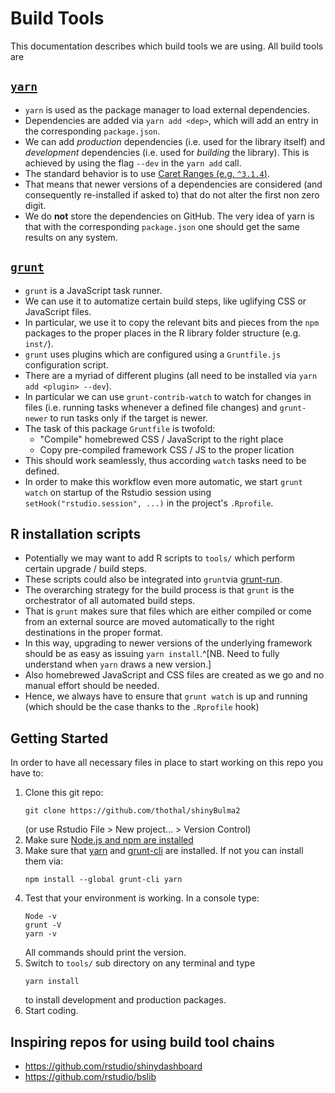 # Build Tools

This documentation describes which build tools we are using. All build tools are 

## [`yarn`](https://yarnpkg.com/)

* `yarn` is used as the package manager to load external dependencies.
* Dependencies are added via `yarn add <dep>`, which will add an entry in the 
corresponding `package.json`.
* We can add *production* dependencies (i.e. used for the library itself) and 
*development* dependencies (i.e. used for *building* the library). This is achieved by
using the flag `--dev` in the `yarn add` call. 
* The standard behavior is to use [Caret Ranges (e.g. `^3.1.4`)](https://classic.yarnpkg.com/en/docs/dependency-versions/#toc-caret-ranges).
* That means that newer versions of a dependencies are considered (and consequently 
re-installed if asked to) that do not alter the first non zero digit.
* We do **not** store the dependencies on GitHub. The very idea of yarn is that with the
corresponding `package.json` one should get the same results on any system.

## [`grunt`](https://gruntjs.com/)

* `grunt` is a JavaScript task runner.
* We can use it to automatize certain build steps, like uglifying CSS or JavaScript files.
* In particular, we use it to copy the relevant bits and pieces from the `npm` packages to
the proper places in the R library folder structure (e.g. `inst/`).
* `grunt` uses plugins which are configured using a `Gruntfile.js` configuration script.
* There are a myriad of different plugins (all need to be installed via 
`yarn add <plugin> --dev`).
* In particular we can use `grunt-contrib-watch` to watch for changes in files (i.e. 
running tasks whenever a defined file changes) and `grunt-newer` to run tasks only if the 
target is newer.
* The task of this package `Gruntfile` is twofold:
   - "Compile" homebrewed CSS / JavaScript to the right place
   - Copy pre-compiled framework CSS / JS to the proper lication
* This should work seamlessly, thus according `watch` tasks need to be defined.
* In order to make this workflow even more automatic, we start `grunt watch` on startup of
the Rstudio session using `setHook("rstudio.session", ...)` in the project's `.Rprofile`.

## R installation scripts

* Potentially we may want to add R scripts to `tools/` which perform certain upgrade / 
build steps.
* These scripts could also be integrated into `grunt`via 
[grunt-run](https://github.com/spalger/grunt-run).
* The overarching strategy for the build process is that `grunt` is the orchestrator of 
all automated build steps.
* That is `grunt` makes sure that files which are either compiled or come from an external
source are moved automatically to the right destinations in the proper format.
* In this way, upgrading to newer versions of the underlying framework should be as easy 
as issuing `yarn install`.^[NB. Need to fully understand when `yarn` draws a new version.]
* Also homebrewed JavaScript and CSS files are created as we go and no manual effort 
should be needed.
* Hence, we always have to ensure that `grunt watch` is up and running (which should be 
the case thanks to the `.Rprofile` hook)

## Getting Started

In order to have all necessary files in place to start working on this repo you have to:

1. Clone this git repo:
   ```
   git clone https://github.com/thothal/shinyBulma2
   ```
   (or use Rstudio File > New project... > Version Control)
1. Make sure [Node.js and npm are installed](https://docs.npmjs.com/downloading-and-installing-node-js-and-npm)
1. Make sure that [yarn](https://classic.yarnpkg.com/en/docs/install/#windows-stable) and 
[grunt-cli](https://gruntjs.com/getting-started) are installed. If not you can install 
them via:
   ```
   npm install --global grunt-cli yarn
   ```
1. Test that your environment is working. In a console type:
   ```
   Node -v
   grunt -V
   yarn -v
   ```
   All commands should print the version.
1. Switch to `tools/` sub directory on any terminal and type
   ```
   yarn install
   ```
   to install development and production packages.
1. Start coding.

## Inspiring repos for using build tool chains

* https://github.com/rstudio/shinydashboard
* https://github.com/rstudio/bslib
